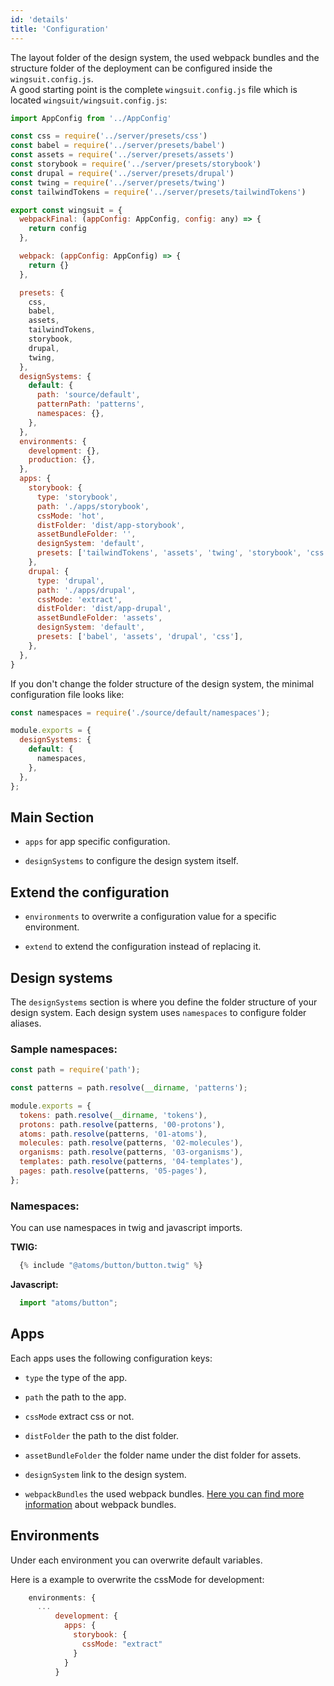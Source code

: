 ```yaml
---
id: 'details'
title: 'Configuration'
---
```


The layout folder of the design system, the used webpack bundles and the structure folder of the deployment can be configured inside the `wingsuit.config.js`.<br> 
A good starting point is the complete `wingsuit.config.js` file which is located `wingsuit/wingsuit.config.js`:

```js
import AppConfig from '../AppConfig'

const css = require('../server/presets/css')
const babel = require('../server/presets/babel')
const assets = require('../server/presets/assets')
const storybook = require('../server/presets/storybook')
const drupal = require('../server/presets/drupal')
const twing = require('../server/presets/twing')
const tailwindTokens = require('../server/presets/tailwindTokens')

export const wingsuit = {
  webpackFinal: (appConfig: AppConfig, config: any) => {
    return config
  },

  webpack: (appConfig: AppConfig) => {
    return {}
  },

  presets: {
    css,
    babel,
    assets,
    tailwindTokens,
    storybook,
    drupal,
    twing,
  },
  designSystems: {
    default: {
      path: 'source/default',
      patternPath: 'patterns',
      namespaces: {},
    },
  },
  environments: {
    development: {},
    production: {},
  },
  apps: {
    storybook: {
      type: 'storybook',
      path: './apps/storybook',
      cssMode: 'hot',
      distFolder: 'dist/app-storybook',
      assetBundleFolder: '',
      designSystem: 'default',
      presets: ['tailwindTokens', 'assets', 'twing', 'storybook', 'css', 'babel'],
    },
    drupal: {
      type: 'drupal',
      path: './apps/drupal',
      cssMode: 'extract',
      distFolder: 'dist/app-drupal',
      assetBundleFolder: 'assets',
      designSystem: 'default',
      presets: ['babel', 'assets', 'drupal', 'css'],
    },
  },
}
```
If you don't change the folder structure of the design system, the minimal configuration file looks like:
```js
const namespaces = require('./source/default/namespaces');

module.exports = {
  designSystems: {
    default: {
      namespaces,
    },
  },
};

```

## Main Section

* `apps` for app specific configuration. 

* `designSystems` to configure the design system itself.

## Extend the configuration

* `environments` to overwrite a configuration value for a specific environment.

* `extend` to extend the configuration instead of replacing it.

## Design systems
The `designSystems` section is where you define the folder structure of your design system. 
Each design system uses `namespaces` to configure folder aliases.
### Sample namespaces:
```js
const path = require('path');

const patterns = path.resolve(__dirname, 'patterns');

module.exports = {
  tokens: path.resolve(__dirname, 'tokens'),
  protons: path.resolve(patterns, '00-protons'),
  atoms: path.resolve(patterns, '01-atoms'),
  molecules: path.resolve(patterns, '02-molecules'),
  organisms: path.resolve(patterns, '03-organisms'),
  templates: path.resolve(patterns, '04-templates'),
  pages: path.resolve(patterns, '05-pages'),
};
```

### Namespaces:
You can use namespaces in twig and javascript imports.

<b>TWIG:</b>
```js
  {% include "@atoms/button/button.twig" %}
```

<b>Javascript:</b>
```js
  import "atoms/button";
```

## Apps
Each apps uses the following configuration keys:

* `type` the type of the app.

* `path` the path to the app.

* `cssMode` extract css or not.

* `distFolder` the path to the dist folder.

* `assetBundleFolder` the folder name under the dist folder for assets.

* `designSystem` link to the design system.

* `webpackBundles` the used webpack bundles. [Here you can find more information](../custom-webpack-config) about webpack bundles.


## Environments

Under each environment you can overwrite default variables.

Here is a example to overwrite the cssMode for development:
```js
    environments: {
      ...
          development: {
            apps: {
              storybook: {
                cssMode: "extract"
              }
            }
          }
```
